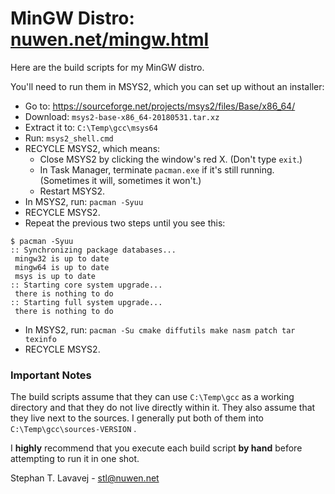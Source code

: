 # MinGW Distro: [nuwen.net/mingw.html](https://nuwen.net/mingw.html)

Here are the build scripts for my MinGW distro.

You'll need to run them in MSYS2, which you can set up without an installer:

* Go to: https://sourceforge.net/projects/msys2/files/Base/x86_64/
* Download: `msys2-base-x86_64-20180531.tar.xz`
* Extract it to: `C:\Temp\gcc\msys64`
* Run: `msys2_shell.cmd`
* RECYCLE MSYS2, which means:
  * Close MSYS2 by clicking the window's red X. (Don't type `exit`.)
  * In Task Manager, terminate `pacman.exe` if it's still running. (Sometimes it will, sometimes it won't.)
  * Restart MSYS2.
* In MSYS2, run: `pacman -Syuu`
* RECYCLE MSYS2.
* Repeat the previous two steps until you see this:
```
$ pacman -Syuu
:: Synchronizing package databases...
 mingw32 is up to date
 mingw64 is up to date
 msys is up to date
:: Starting core system upgrade...
 there is nothing to do
:: Starting full system upgrade...
 there is nothing to do
```
* In MSYS2, run: `pacman -Su cmake diffutils make nasm patch tar texinfo`
* RECYCLE MSYS2.

### Important Notes

The build scripts assume that they can use `C:\Temp\gcc` as a working directory and that they do not live directly within it.
They also assume that they live next to the sources. I generally put both of them into `C:\Temp\gcc\sources-VERSION` .

I **highly** recommend that you execute each build script **by hand** before attempting to run it in one shot.

Stephan T. Lavavej - stl@nuwen.net
